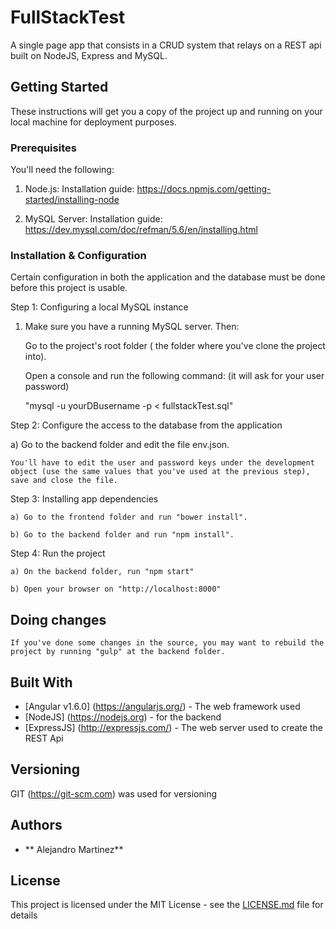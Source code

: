 # FullStackTest

A single page app that consists in a CRUD system that relays on a REST api built on NodeJS, Express and MySQL.

## Getting Started

These instructions will get you a copy of the project up and running on your local machine for deployment purposes.

### Prerequisites

You'll need the following:

1) Node.js: 
	Installation guide: https://docs.npmjs.com/getting-started/installing-node

2) MySQL Server: 
	Installation guide: https://dev.mysql.com/doc/refman/5.6/en/installing.html

### Installation & Configuration

Certain configuration in both the application and the database must be done before this project is usable.

Step 1: Configuring a local MySQL instance 

1) Make sure you have a running MySQL server. Then:

	Go to the project's root folder ( the folder where you've clone the project into).

	Open a console and run the following command: (it will ask for your user password)

	"mysql -u yourDBusername -p < fullstackTest.sql"

Step 2: Configure the access to the database from the application

a)	Go to the backend folder and edit the file env.json.

	You'll have to edit the user and password keys under the development object (use the same values that you've used at the previous step), save and close the file.

Step 3: Installing app dependencies

	a) Go to the frontend folder and run "bower install".

	b) Go to the backend folder and run "npm install".

Step 4: Run the project

	a) On the backend folder, run "npm start"

	b) Open your browser on "http://localhost:8000"

## Doing changes

	If you've done some changes in the source, you may want to rebuild the project by running "gulp" at the backend folder.

## Built With

* [Angular v1.6.0] (https://angularjs.org/) - The web framework used
* [NodeJS] (https://nodejs.org) - for the backend
* [ExpressJS] (http://expressjs.com/) - The web server used to create the REST Api

## Versioning

GIT (https://git-scm.com) was used for versioning

## Authors

* ** Alejandro Martinez**

## License

This project is licensed under the MIT License - see the [LICENSE.md](LICENSE.md) file for details